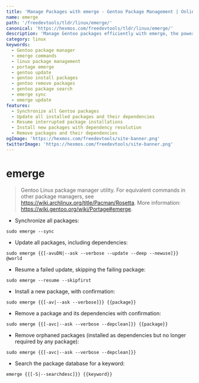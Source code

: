 ```yaml
---
title: 'Manage Packages with emerge - Gentoo Package Management | Online Free DevTools by Hexmos'
name: emerge
path: '/freedevtools/tldr/linux/emerge/'
canonical: 'https://hexmos.com/freedevtools/tldr/linux/emerge/'
description: 'Manage Gentoo packages efficiently with emerge, the powerful package manager.  Update, install, remove, and search for packages with ease. Free online tool, no registration required.'
category: linux
keywords:
  - Gentoo package manager
  - emerge commands
  - linux package management
  - portage emerge
  - gentoo update
  - gentoo install packages
  - gentoo remove packages
  - gentoo package search
  - emerge sync
  - emerge update
features:
  - Synchronize all Gentoo packages
  - Update all installed packages and their dependencies
  - Resume interrupted package installations
  - Install new packages with dependency resolution
  - Remove packages and their dependencies
ogImage: 'https://hexmos.com/freedevtools/site-banner.png'
twitterImage: 'https://hexmos.com/freedevtools/site-banner.png'
---
```


# emerge

> Gentoo Linux package manager utility.
> For equivalent commands in other package managers, see <https://wiki.archlinux.org/title/Pacman/Rosetta>.
> More information: <https://wiki.gentoo.org/wiki/Portage#emerge>.

- Synchronize all packages:

`sudo emerge --sync`

- Update all packages, including dependencies:

`sudo emerge {{[-avuDN|--ask --verbose --update --deep --newuse]}} @world`

- Resume a failed update, skipping the failing package:

`sudo emerge --resume --skipfirst`

- Install a new package, with confirmation:

`sudo emerge {{[-av|--ask --verbose]}} {{package}}`

- Remove a package and its dependencies with confirmation:

`sudo emerge {{[-avc|--ask --verbose --depclean]}} {{package}}`

- Remove orphaned packages (installed as dependencies but no longer required by any package):

`sudo emerge {{[-avc|--ask --verbose --depclean]}}`

- Search the package database for a keyword:

`emerge {{[-S|--searchdesc]}} {{keyword}}`

